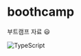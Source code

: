 # boothcamp
 부트캠프 자료 :smiley:

![TypeScript](https://img.shields.io/badge/GitHub-A100FF?style=flat&logo=github&logoColor=white)
